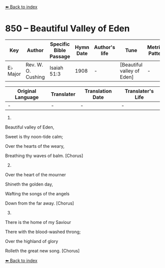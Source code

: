 [⬅️ Back to index](../README.md)

# 850 – Beautiful Valley of Eden

Key | Author   | Specific Bible Passage     |Hymn Date |Author's life |Tune |Metrical Pattern   |Composer/Source
-- | --------- | ---------------------------|----------|--------------|-----|-------------------|-------------  
E♭ Major |Rev. W. O. Cushing |Isaiah 51:3 |1908 |- |[Beautiful valley of Eden] |- |Wm. F. Sherwin

Original Language | Translater | Translation Date   | Translater's Life  
----------------- | --------- | --------------------|-------------     
\- |- |- |-




1.

Beautiful valley of Eden, 

Sweet is thy noon-tide calm;

Over the hearts of the weary,

Breathing thy waves of balm.  [Chorus]



2.

Over the heart of the mourner

Shineth the golden day,

Wafting the songs of the angels

Down from the far away.  [Chorus]



3.

There is the home of my Saviour

There with the blood-washed throng;

Over the highland of glory

Rolleth the great new song.  [Chorus]

[⬅️ Back to index](../README.md)
